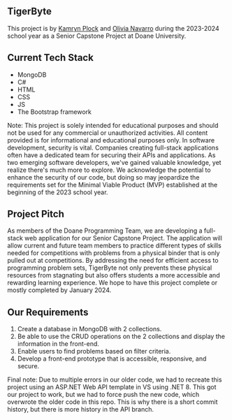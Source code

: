 ## TigerByte
This project is by [Kamryn Plock](https://github.com/kamplock/) and [Olivia Navarro](https://github.com/olivianavarro/) during the 2023-2024 school year as a Senior Capstone Project at Doane University.

## Current Tech Stack 
* MongoDB
* C#
* HTML
* CSS
* JS
* The Bootstrap framework

Note: This project is solely intended for educational purposes and should not be used for any commercial or unauthorized activities. All content provided is for informational and educational purposes only. In software development, security is vital. Companies creating full-stack applications often have a dedicated team for securing their APIs and applications. As two emerging software developers, we've gained valuable knowledge, yet realize there's much more to explore. We acknowledge the potential to enhance the security of our code, but doing so may jeopardize the requirements set for the Minimal Viable Product (MVP) established at the beginning of the 2023 school year.

## Project Pitch
As members of the Doane Programming Team, we are developing a full-stack web application for our Senior Capstone Project. The application will allow current and future team members to practice different types of skills needed for competitions with problems from a physical binder that is only pulled out at competitions. By addressing the need for efficient access to programming problem sets, TigerByte not only prevents these physical resources from stagnating but also offers students a more accessible and rewarding learning experience. We hope to have this project complete or mostly completed by January 2024.

## Our Requirements
1. Create a database in MongoDB with 2 collections.
2. Be able to use the CRUD operations on the 2 collections and display the information in the front-end.
3. Enable users to find problems based on filter criteria.
4. Develop a front-end prototype that is accessible, responsive, and secure.

Final note: Due to multiple errors in our older code, we had to recreate this project using an ASP.NET Web API template in VS using .NET 8. This got our project to work, but we had to force push the new code, which overwrote the older code in this repo. This is why there is a short commit history, but there is more history in the API branch.



